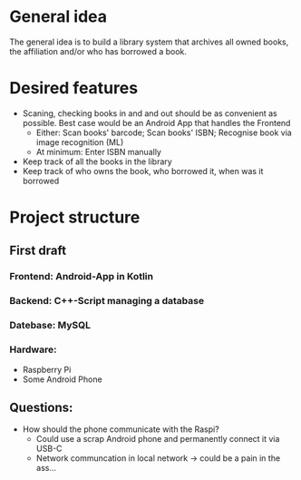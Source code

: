 # General idea

The general idea is to build a library system that archives all owned books, the affiliation and/or who has borrowed a book.

# Desired features

- Scaning, checking books in and and out should be as convenient as possible. Best case would be an Android App that handles the Frontend
    - Either: Scan books' barcode; Scan books' ISBN; Recognise book via image recognition (ML)
    - At minimum: Enter ISBN manually
- Keep track of all the books in the library
- Keep track of who owns the book, who borrowed it, when was it borrowed

# Project structure

## First draft

### Frontend: Android-App in Kotlin
### Backend: C++-Script managing a database
### Datebase: MySQL
### Hardware:

- Raspberry Pi
- Some Android Phone

## Questions:

- How should the phone communicate with the Raspi?
    - Could use a scrap Android phone and permanently connect it via USB-C
    - Network communcation in local network -> could be a pain in the ass...

